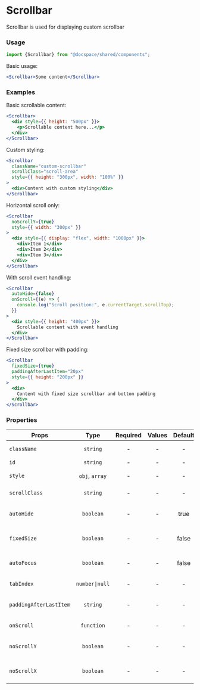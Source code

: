 # Scrollbar

Scrollbar is used for displaying custom scrollbar

### Usage

```js
import {Scrollbar} from "@docspace/shared/components";
```

Basic usage:
```jsx
<Scrollbar>Some content</Scrollbar>
```

### Examples

Basic scrollable content:
```jsx
<Scrollbar>
  <div style={{ height: "500px" }}>
    <p>Scrollable content here...</p>
  </div>
</Scrollbar>
```

Custom styling:
```jsx
<Scrollbar
  className="custom-scrollbar"
  scrollClass="scroll-area"
  style={{ height: "300px", width: "100%" }}
>
  <div>Content with custom styling</div>
</Scrollbar>
```

Horizontal scroll only:
```jsx
<Scrollbar
  noScrollY={true}
  style={{ width: "300px" }}
>
  <div style={{ display: "flex", width: "1000px" }}>
    <div>Item 1</div>
    <div>Item 2</div>
    <div>Item 3</div>
  </div>
</Scrollbar>
```

With scroll event handling:
```jsx
<Scrollbar
  autoHide={false}
  onScroll={(e) => {
    console.log("Scroll position:", e.currentTarget.scrollTop);
  }}
>
  <div style={{ height: "400px" }}>
    Scrollable content with event handling
  </div>
</Scrollbar>
```

Fixed size scrollbar with padding:
```jsx
<Scrollbar
  fixedSize={true}
  paddingAfterLastItem="20px"
  style={{ height: "200px" }}
>
  <div>
    Content with fixed size scrollbar and bottom padding
  </div>
</Scrollbar>
```

### Properties

| Props                  |      Type      | Required |                Values                 |   Default    | Description                    |
| --------------------- | :------------: | :------: | :-----------------------------------: | :----------: | ------------------------------ |
| `className`           |    `string`    |    -     |                  -                    |      -       | Accepts class                  |
| `id`                  |    `string`    |    -     |                  -                    |      -       | Accepts id                     |
| `style`               | `obj`, `array` |    -     |                  -                    |      -       | Accepts css style              |
| `scrollClass`         |    `string`    |    -     |                  -                    |      -       | Scroll area class              |
| `autoHide`            |   `boolean`    |    -     |                  -                    |    true      | Enable tracks auto hiding      |
| `fixedSize`           |   `boolean`    |    -     |                  -                    |    false     | Fix scrollbar size             |
| `autoFocus`           |   `boolean`    |    -     |                  -                    |    false     | Focus on content after render  |
| `tabIndex`            | `number\|null` |    -     |                  -                    |      -       | Scroll body tabindex           |
| `paddingAfterLastItem`|    `string`    |    -     |                  -                    |      -       | Padding bottom to scroll-body  |
| `onScroll`            |   `function`   |    -     |                  -                    |      -       | Scroll event handler           |
| `noScrollY`           |   `boolean`    |    -     |                  -                    |      -       | Disable vertical scroll        |
| `noScrollX`           |   `boolean`    |    -     |                  -                    |      -       | Disable horizontal scroll      |
